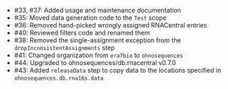 * #33, #37: Added usage and maintenance documentation
* #35: Moved data generation code to the `Test` scope
* #36: Removed hand-picked wrongly assigned RNACentral entries
* #40: Reviewed filters code and renamed them
* #38: Removed the single-assignment exception from the `dropInconsistentAssignments` step
* #41: Changed organization from `era7bio` to `ohnosequences`
* #44: Upgraded to ohnosequences/db.rnacentral v0.7.0
* #43: Added `releaseData` step to copy data to the locations specified in `ohnosequences.db.rna16s.data`
